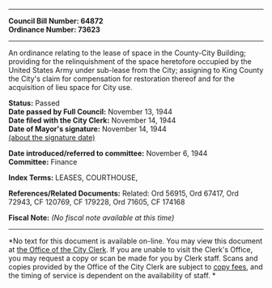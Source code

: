 * * * * *  
  
**Council Bill Number: [](#h0)[](#h2)64872**   
**Ordinance Number: 73623**  
  
* * * * *  
  
An ordinance relating to the lease of space in the County-City Building; providing for the relinquishment of the space heretofore occupied by the United States Army under sub-lease from the City; assigning to King County the City's claim for compensation for restoration thereof and for the acquisition of lieu space for City use.  
  
**Status:** Passed   
**Date passed by Full Council:** November 13, 1944   
**Date filed with the City Clerk:** November 14, 1944   
**Date of Mayor's signature:** November 14, 1944   
[(about the signature date)](/~public/approvaldate.htm)   
  
  
**Date introduced/referred to committee:** November 6, 1944   
**Committee:** Finance   
  
**Index Terms:** LEASES, COURTHOUSE,  
  
**References/Related Documents:** Related: Ord 56915, Ord 67417, Ord 72943, CF 120769, CF 179228, Ord 71605, CF 174168  
  
**Fiscal Note:** *(No fiscal note available at this time)*  
  
* * * * *  
  
*No text for this document is available on-line. You may view this document at [the Office of the City Clerk](http://www.seattle.gov/leg/clerk/contactUs.htm). If you are unable to visit the Clerk's Office, you may request a copy or scan be made for you by Clerk staff. Scans and copies provided by the Office of the City Clerk are subject to [copy fees](http://clerk.seattle.gov/~public/clerkfees.htm), and the timing of service is dependent on the availability of staff. *  
  
  
